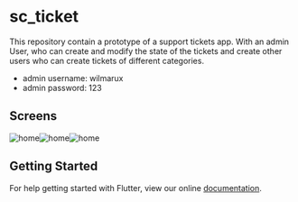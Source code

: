 # sc_ticket

This repository contain a prototype of a support tickets app. With an admin User, 
who can create and modify the state of the tickets and create other users who can create tickets of different categories.

- admin username: wilmarux
- admin password: 123

## Screens 
![home](../master/preview_images/new_ticket2.png)![home](../master/preview_images/ticket_list2.png)![home](../master/preview_images/ticket_details2.png)

## Getting Started

For help getting started with Flutter, view our online
[documentation](https://flutter.io/).

